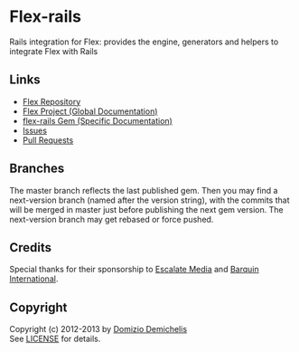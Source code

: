 # Flex-rails

Rails integration for Flex: provides the engine, generators and helpers to integrate Flex with Rails

## Links

* [Flex Repository](https://github.com/ddnexus/flex)
* [Flex Project (Global Documentation)](http://ddnexus.github.io/flex/doc/)
* [flex-rails Gem (Specific Documentation)](http://ddnexus.github.io/flex/doc/5-flex-rails)
* [Issues](https://github.com/ddnexus/flex-rails/issues)
* [Pull Requests](https://github.com/ddnexus/flex-rails/pulls)

## Branches

The master branch reflects the last published gem. Then you may find a next-version branch (named after the version string), with the commits that will be merged in master just before publishing the next gem version. The next-version branch may get rebased or force pushed.

## Credits

Special thanks for their sponsorship to [Escalate Media](http://www.escalatemedia.com) and [Barquin International](http://www.barquin.com).

## Copyright

Copyright (c) 2012-2013 by [Domizio Demichelis](mailto://dd.nexus@gmail.com)<br>
See [LICENSE](https://github.com/ddnexus/flex-rails/blob/master/LICENSE) for details.

